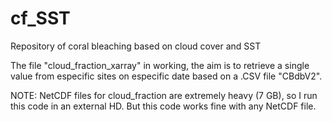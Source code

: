 # cf_SST
Repository of coral bleaching based on cloud cover and SST 

The file "cloud_fraction_xarray" in working, the aim is to retrieve a single value from especific sites on especific date based on a .CSV file "CBdbV2". 

NOTE: NetCDF files for cloud_fraction are extremely heavy (7 GB), so I run this code in an external HD. But this code works fine with any NetCDF file.   
